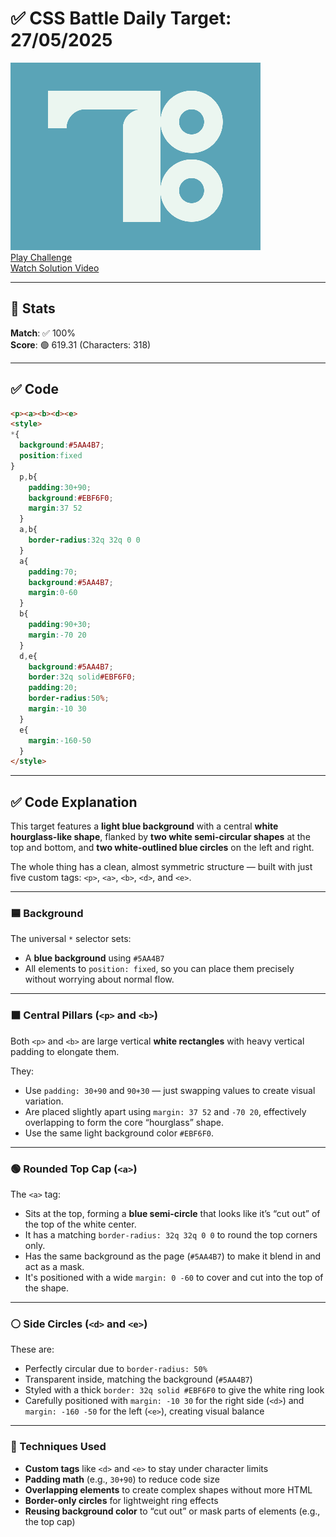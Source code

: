# ✅ CSS Battle Daily Target: 27/05/2025

![Target](./images/27.png)  
[Play Challenge](https://cssbattle.dev/play/A3F5ZhYUXzPmVOm4pKkq)  
[Watch Solution Video](https://youtube.com/shorts/zBvN31N5dA8)

---

## 🔢 Stats

**Match**: ✅ 100%  
**Score**: 🟢 619.31 (Characters: 318)

---

## ✅ Code

```html
<p><a><b><d><e>
<style>
*{
  background:#5AA4B7;
  position:fixed
}
  p,b{
    padding:30+90;
    background:#EBF6F0;
    margin:37 52
  }
  a,b{
    border-radius:32q 32q 0 0
  }
  a{
    padding:70;
    background:#5AA4B7;
    margin:0-60
  }
  b{
    padding:90+30;
    margin:-70 20
  }
  d,e{
    background:#5AA4B7;
    border:32q solid#EBF6F0;
    padding:20;
    border-radius:50%;
    margin:-10 30
  }
  e{
    margin:-160-50
  }
</style>
```

---

## ✅ Code Explanation

This target features a **light blue background** with a central **white hourglass-like shape**, flanked by **two white semi-circular shapes** at the top and bottom, and **two white-outlined blue circles** on the left and right.

The whole thing has a clean, almost symmetric structure — built with just five custom tags: `<p>`, `<a>`, `<b>`, `<d>`, and `<e>`.

---

### 🟦 Background

The universal `*` selector sets:

* A **blue background** using `#5AA4B7`
* All elements to `position: fixed`, so you can place them precisely without worrying about normal flow.

---

### ⬛ Central Pillars (`<p>` and `<b>`)

Both `<p>` and `<b>` are large vertical **white rectangles** with heavy vertical padding to elongate them.

They:

* Use `padding: 30+90` and `90+30` — just swapping values to create visual variation.
* Are placed slightly apart using `margin: 37 52` and `-70 20`, effectively overlapping to form the core “hourglass” shape.
* Use the same light background color `#EBF6F0`.

---

### 🟢 Rounded Top Cap (`<a>`)

The `<a>` tag:

* Sits at the top, forming a **blue semi-circle** that looks like it’s “cut out” of the top of the white center.
* It has a matching `border-radius: 32q 32q 0 0` to round the top corners only.
* Has the same background as the page (`#5AA4B7`) to make it blend in and act as a mask.
* It's positioned with a wide `margin: 0 -60` to cover and cut into the top of the shape.

---

### ⚪ Side Circles (`<d>` and `<e>`)

These are:

* Perfectly circular due to `border-radius: 50%`
* Transparent inside, matching the background (`#5AA4B7`)
* Styled with a thick `border: 32q solid #EBF6F0` to give the white ring look
* Carefully positioned with `margin: -10 30` for the right side (`<d>`) and `margin: -160 -50` for the left (`<e>`), creating visual balance

---

### 🧠 Techniques Used

* **Custom tags** like `<d>` and `<e>` to stay under character limits
* **Padding math** (e.g., `30+90`) to reduce code size
* **Overlapping elements** to create complex shapes without more HTML
* **Border-only circles** for lightweight ring effects
* **Reusing background color** to “cut out” or mask parts of elements (e.g., the top cap)